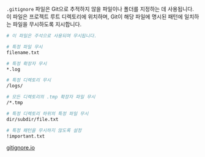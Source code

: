 
`.gitignore` 파일은 Git으로 추적하지 않을 파일이나 폴더를 지정하는 데 사용됩니다. 이 파일은 프로젝트 루트 디렉토리에 위치하며, Git이 해당 파일에 명시된 패턴에 일치하는 파일을 무시하도록 지시합니다.

```bash
# 이 파일은 주석으로 사용되며 무시됩니다. 

# 특정 파일 무시 
filename.txt 

# 특정 확장자 무시 
*.log 

# 특정 디렉토리 무시 
/logs/ 

# 모든 디렉토리의 .tmp 확장자 파일 무시
/*.tmp 

# 특정 디렉토리 하위의 특정 파일 무시 
dir/subdir/file.txt 

# 특정 패턴을 무시하지 않도록 설정 
!important.txt
```


[gitignore.io](https://www.toptal.com/developers/gitignore)
